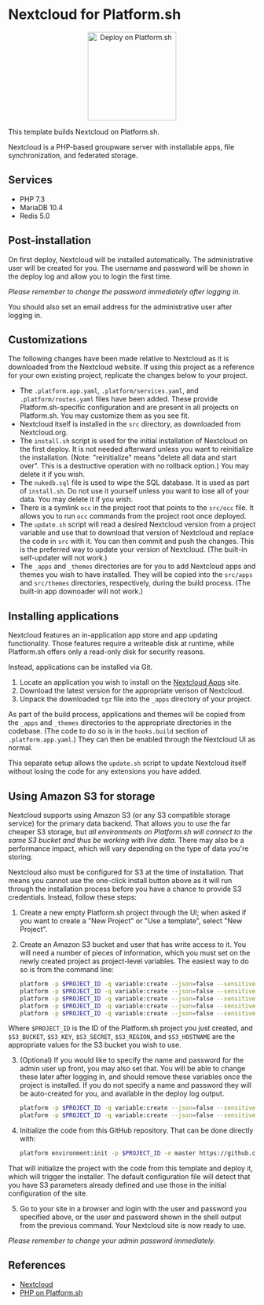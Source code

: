 # Nextcloud for Platform.sh

<p align="center">
<a href="https://console.platform.sh/projects/create-project?template=https://raw.githubusercontent.com/platformsh/template-builder/master/templates/nextcloud/.platform.template.yaml&utm_content=nextcloud&utm_source=github&utm_medium=button&utm_campaign=deploy_on_platform">
    <img src="https://platform.sh/images/deploy/lg-blue.svg" alt="Deploy on Platform.sh" width="180px" />
</a>
</p>

This template builds Nextcloud on Platform.sh.

Nextcloud is a PHP-based groupware server with installable apps, file synchronization, and federated storage.

## Services

* PHP 7.3
* MariaDB 10.4
* Redis 5.0

## Post-installation

On first deploy, Nextcloud will be installed automatically.  The administrative user will be created for you.  The username and password will be shown in the deploy log and allow you to login the first time.

*Please remember to change the password immediately after logging in.*

You should also set an email address for the administrative user after logging in.

## Customizations

The following changes have been made relative to Nextcloud as it is downloaded from the Nextcloud website.  If using this project as a reference for your own existing project, replicate the changes below to your project.

* The `.platform.app.yaml`, `.platform/services.yaml`, and `.platform/routes.yaml` files have been added.  These provide Platform.sh-specific configuration and are present in all projects on Platform.sh.  You may customize them as you see fit.
* Nextcloud itself is installed in the `src` directory, as downloaded from Nextcloud.org.
* The `install.sh` script is used for the initial installation of Nextcloud on the first deploy.  It is not needed afterward unless you want to reinitialize the installation.  (Note: "reinitialize" means "delete all data and start over".  This is a destructive operation with no rollback option.)  You may delete it if you wish.
* The `nukedb.sql` file is used to wipe the SQL database.  It is used as part of `install.sh`.  Do not use it yourself unless you want to lose all of your data.  You may delete it if you wish.
* There is a symlink `occ` in the project root that points to the `src/occ` file.  It allows you to run `occ` commands from the project root once deployed.
* The `update.sh` script will read a desired Nextcloud version from a project variable and use that to download that version of Nextcloud and replace the code in `src` with it.  You can then commit and push the changes.  This is the preferred way to update your version of Nextcloud.  (The built-in self-updater will not work.)
* The `_apps` and `_themes` directories are for you to add Nextcloud apps and themes you wish to have installed.  They will be copied into the `src/apps` and `src/themes` directories, respectively, during the build process.  (The built-in app downoader will not work.)

## Installing applications

Nextcloud features an in-application app store and app updating functionality.  Those features require a writeable disk at runtime, while Platform.sh offers only a read-only disk for security reasons.

Instead, applications can be installed via Git.

1. Locate an application  you wish to install on the [Nextcloud Apps](https://apps.nextcloud.com/) site.
2. Download the latest version for the appropriate verison of Nextcloud.
3. Unpack the downloaded `tgz` file into the `_apps` directory of your project.

As part of the build process, applications and themes will be copied from the `_apps` and `_themes` directories to the appropriate directories in the codebase.  (The code to do so is in the `hooks.build` section of `.platform.app.yaml`.)  They can then be enabled through the Nextcloud UI as normal.

This separate setup allows the `update.sh` script to update Nextcloud itself without losing the code for any extensions you have added.

## Using Amazon S3 for storage

Nextcloud supports using Amazon S3 (or any S3 compatible storage service) for the primary data backend.  That allows you to use the far cheaper S3 storage, but *all environments on Platform.sh will connect to the same S3 bucket and thus be working with live data*.  There may also be a performance impact, which will vary depending on the type of data you're storing.

Nextcloud also must be configured for S3 at the time of installation.  That means you cannot use the one-click install button above as it will run through the installation process before you have a chance to provide S3 credentials.  Instead, follow these steps:

1. Create a new empty Platform.sh project through the UI; when asked if you want to create a "New Project" or "Use a template", select "New Project".

2. Create an Amazon S3 bucket and user that has write access to it.  You will need a number of pieces of information, which you must set on the newly created project as project-level variables.  The easiest way to do so is from the command line:

    ```bash
    platform -p $PROJECT_ID -q variable:create --json=false --sensitive=false --level=project --name="env:S3_BUCKET"   --value=$S3_BUCKET
    platform -p $PROJECT_ID -q variable:create --json=false --sensitive=true  --level=project --name="env:S3_KEY"      --value=$S3_KEY
    platform -p $PROJECT_ID -q variable:create --json=false --sensitive=true  --level=project --name="env:S3_SECRET"   --value=$S3_SECRET
    platform -p $PROJECT_ID -q variable:create --json=false --sensitive=false --level=project --name="env:S3_REGION"   --value=$S3_REGION
    platform -p $PROJECT_ID -q variable:create --json=false --sensitive=false --level=project --name="env:S3_HOSTNAME" --value=$S3_HOSTNAME
    ```

Where `$PROJECT_ID` is the ID of the Platform.sh project you just created, and `$S3_BUCKET`, `$S3_KEY`, `$S3_SECRET`, `$S3_REGION`, and `$S3_HOSTNAME` are the appropriate values for the S3 bucket you wish to use.

3. (Optional) If you would like to specify the name and password for the admin user up front, you may also set that.  You will be able to change these later after logging in, and should remove these variables once the project is installed.  If you do not specify a name and password they will be auto-created for you, and available in the deploy log output.

    ```bash
    platform -p $PROJECT_ID -q variable:create --json=false --sensitive=false --level=project --name="env:ADMIN_USER" --value=$ADMIN_USER
    platform -p $PROJECT_ID -q variable:create --json=false --sensitive=true  --level=project --name="env:ADMIN_PASSWORD" --value=$ADMIN_PASSWORD
    ```

4. Initialize the code from this GitHub repository.  That can be done directly with:

    ```bash
    platform environment:init -p $PROJECT_ID -e master https://github.com/platformsh-templates/nextcloud
    ```

That will initialize the project with the code from this template and deploy it, which will trigger the installer.  The default configuration file will detect that you have S3 parameters already defined and use those in the initial configuration of the site.

5. Go to your site in a browser and login with the user and password you specified above, or the user and password shown in the shell output from the previous command.  Your Nextcloud site is now ready to use.

*Please remember to change your admin password immediately.*

## References

* [Nextcloud](https://nextcloud.com/)
* [PHP on Platform.sh](https://docs.platform.sh/languages/php.html)
